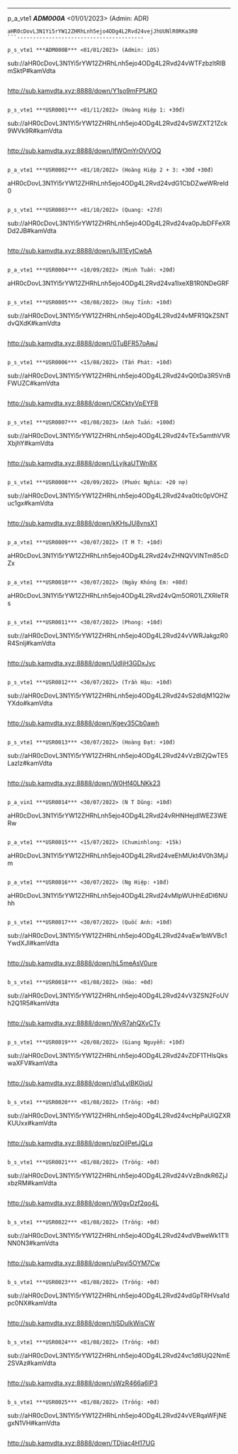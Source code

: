 ----------------------------------------
p_a_vte1 ***ADM000A*** <01/01/2023> (Admin: ADR)
```
aHR0cDovL3N1Yi5rYW12ZHRhLnh5ejo4ODg4L2Rvd24vejJhUUNlR0RKa3R0
```----------------------------------------

p_s_vte1 ***ADM000B*** <01/01/2023> (Admin: iOS)
```
sub://aHR0cDovL3N1Yi5rYW12ZHRhLnh5ejo4ODg4L2Rvd24vWTFzbzltRlBmSktP#kamVdta
```
```
http://sub.kamvdta.xyz:8888/down/Y1so9mFPfJKO
```----------------------------------------

p_s_vte1 ***USR0001*** <01/11/2022> (Hoàng Hiệp 1: +30đ)
```
sub://aHR0cDovL3N1Yi5rYW12ZHRhLnh5ejo4ODg4L2Rvd24vSWZXT21Zck9WVk9R#kamVdta
```
```
http://sub.kamvdta.xyz:8888/down/IfWOmYrOVVOQ
```----------------------------------------

p_a_vte1 ***USR0002*** <01/10/2022> (Hoàng Hiệp 2 + 3: +30đ +30đ)
```
aHR0cDovL3N1Yi5rYW12ZHRhLnh5ejo4ODg4L2Rvd24vdG1CbDZweWRreld0
```----------------------------------------

p_s_vte1 ***USR0003*** <01/10/2022> (Quang: +27đ)
```
sub://aHR0cDovL3N1Yi5rYW12ZHRhLnh5ejo4ODg4L2Rvd24va0pJbDFFeXRDd2JB#kamVdta
```
```
http://sub.kamvdta.xyz:8888/down/kJIl1EytCwbA
```----------------------------------------

p_a_vte1 ***USR0004*** <10/09/2022> (Minh Tuấn: +20đ)
```
aHR0cDovL3N1Yi5rYW12ZHRhLnh5ejo4ODg4L2Rvd24va1IxeXB1R0NDeGRF
```----------------------------------------

p_s_vte1 ***USR0005*** <30/08/2022> (Huy Tỉnh: +10đ)
```
sub://aHR0cDovL3N1Yi5rYW12ZHRhLnh5ejo4ODg4L2Rvd24vMFR1QkZSNTdvQXdK#kamVdta
```
```
http://sub.kamvdta.xyz:8888/down/0TuBFR57oAwJ
```----------------------------------------

p_s_vte1 ***USR0006*** <15/08/2022> (Tấn Phát: +10đ)
```
sub://aHR0cDovL3N1Yi5rYW12ZHRhLnh5ejo4ODg4L2Rvd24vQ0tDa3R5VnBFWUZC#kamVdta
```
```
http://sub.kamvdta.xyz:8888/down/CKCktyVpEYFB
```----------------------------------------

p_s_vte1 ***USR0007*** <01/08/2023> (Anh Tuấn: +100đ)
```
sub://aHR0cDovL3N1Yi5rYW12ZHRhLnh5ejo4ODg4L2Rvd24vTEx5amthVVRXbjhY#kamVdta
```
```
http://sub.kamvdta.xyz:8888/down/LLyjkaUTWn8X
```----------------------------------------

p_s_vte1 ***USR0008*** <20/09/2022> (Phước Nghia: +20 nợ)
```
sub://aHR0cDovL3N1Yi5rYW12ZHRhLnh5ejo4ODg4L2Rvd24va0tIc0pVOHZuc1gx#kamVdta
```
```
http://sub.kamvdta.xyz:8888/down/kKHsJU8vnsX1
```----------------------------------------

p_a_vte1 ***USR0009*** <30/07/2022> (T M T: +10đ)
```
aHR0cDovL3N1Yi5rYW12ZHRhLnh5ejo4ODg4L2Rvd24vZHNQVVlNTm85cDZx
```----------------------------------------

p_a_vte1 ***USR0010*** <30/07/2022> (Ngày Không Em: +80đ)
```
aHR0cDovL3N1Yi5rYW12ZHRhLnh5ejo4ODg4L2Rvd24vQm5OR01LZXRleTRs
```----------------------------------------

p_s_vte1 ***USR0011*** <30/07/2022> (Phong: +10đ)
```
sub://aHR0cDovL3N1Yi5rYW12ZHRhLnh5ejo4ODg4L2Rvd24vVWRJakgzR0R4Snlj#kamVdta
```
```
http://sub.kamvdta.xyz:8888/down/UdIjH3GDxJyc
```----------------------------------------

p_s_vte1 ***USR0012*** <30/07/2022> (Trần Hậu: +10đ)
```
sub://aHR0cDovL3N1Yi5rYW12ZHRhLnh5ejo4ODg4L2Rvd24vS2dldjM1Q2IwYXdo#kamVdta
```
```
http://sub.kamvdta.xyz:8888/down/Kgev35Cb0awh
```----------------------------------------

p_s_vte1 ***USR0013*** <30/07/2022> (Hoàng Đạt: +10đ)
```
sub://aHR0cDovL3N1Yi5rYW12ZHRhLnh5ejo4ODg4L2Rvd24vVzBIZjQwTE5LazIz#kamVdta
```
```
http://sub.kamvdta.xyz:8888/down/W0Hf40LNKk23
```----------------------------------------

p_a_vin1 ***USR0014*** <30/07/2022> (N T Dũng: +10đ)
```
aHR0cDovL3N1Yi5rYW12ZHRhLnh5ejo4ODg4L2Rvd24vRHNHejdIWEZ3WERw
```----------------------------------------

p_a_vte1 ***USR0015*** <15/07/2022> (Chuminhlong: +15k)
```
aHR0cDovL3N1Yi5rYW12ZHRhLnh5ejo4ODg4L2Rvd24veEhMUkt4V0h3MjJm
```----------------------------------------

p_a_vte1 ***USR0016*** <30/07/2022> (Ng Hiệp: +10đ)
```
aHR0cDovL3N1Yi5rYW12ZHRhLnh5ejo4ODg4L2Rvd24vMlpWUHhEdDl6NUhh
```----------------------------------------

p_s_vte1 ***USR0017*** <30/07/2022> (Quốc Anh: +10đ)
```
sub://aHR0cDovL3N1Yi5rYW12ZHRhLnh5ejo4ODg4L2Rvd24vaEw1bWVBc1YwdXJl#kamVdta
```
```
http://sub.kamvdta.xyz:8888/down/hL5meAsV0ure
```----------------------------------------

b_s_vte1 ***USR0018*** <01/08/2022> (Hào: +0đ)
```
sub://aHR0cDovL3N1Yi5rYW12ZHRhLnh5ejo4ODg4L2Rvd24vV3ZSN2FoUVh2Q1R5#kamVdta
```
```
http://sub.kamvdta.xyz:8888/down/WvR7ahQXvCTy
```----------------------------------------

p_s_vte1 ***USR0019*** <20/08/2022> (Giang Nguyễn: +10đ)
```
sub://aHR0cDovL3N1Yi5rYW12ZHRhLnh5ejo4ODg4L2Rvd24vZDF1THlsQkswaXFV#kamVdta
```
```
http://sub.kamvdta.xyz:8888/down/d1uLylBK0iqU
```----------------------------------------

b_s_vte1 ***USR0020*** <01/08/2022> (Trống: +0đ)
```
sub://aHR0cDovL3N1Yi5rYW12ZHRhLnh5ejo4ODg4L2Rvd24vcHpPaUlQZXRKUUxx#kamVdta
```
```
http://sub.kamvdta.xyz:8888/down/pzOiIPetJQLq
```----------------------------------------

b_s_vte1 ***USR0021*** <01/08/2022> (Trống: +0đ)
```
sub://aHR0cDovL3N1Yi5rYW12ZHRhLnh5ejo4ODg4L2Rvd24vVzBndkR6ZjJxbzRM#kamVdta
```
```
http://sub.kamvdta.xyz:8888/down/W0gvDzf2qo4L
```----------------------------------------

b_s_vte1 ***USR0022*** <01/08/2022> (Trống: +0đ)
```
sub://aHR0cDovL3N1Yi5rYW12ZHRhLnh5ejo4ODg4L2Rvd24vdVBweWk1T1lNN0N3#kamVdta
```
```
http://sub.kamvdta.xyz:8888/down/uPpyi5OYM7Cw
```----------------------------------------

b_s_vte1 ***USR0023*** <01/08/2022> (Trống: +0đ)
```
sub://aHR0cDovL3N1Yi5rYW12ZHRhLnh5ejo4ODg4L2Rvd24vdGpTRHVsa1dpc0NX#kamVdta
```
```
http://sub.kamvdta.xyz:8888/down/tjSDulkWisCW
```----------------------------------------

b_s_vte1 ***USR0024*** <01/08/2022> (Trống: +0đ)
```
sub://aHR0cDovL3N1Yi5rYW12ZHRhLnh5ejo4ODg4L2Rvd24vc1d6UjQ2NmE2SVAz#kamVdta
```
```
http://sub.kamvdta.xyz:8888/down/sWzR466a6IP3
```----------------------------------------

b_s_vte1 ***USR0025*** <01/08/2022> (Trống: +0đ)
```
sub://aHR0cDovL3N1Yi5rYW12ZHRhLnh5ejo4ODg4L2Rvd24vVERqaWFjNEgxN1VH#kamVdta
```
```
http://sub.kamvdta.xyz:8888/down/TDjiac4H17UG
```----------------------------------------
